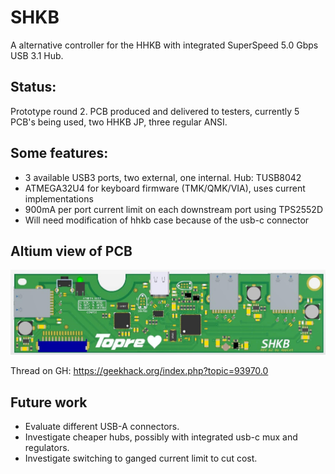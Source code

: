 # SHKB
A alternative controller for the HHKB with integrated SuperSpeed 5.0 Gbps USB 3.1 Hub.

## Status:
Prototype round 2. PCB produced and delivered to testers, currently 5 PCB's being used, two HHKB JP, three regular ANSI.

## Some features:
- 3 available USB3 ports, two external, one internal. Hub: TUSB8042
- ATMEGA32U4 for keyboard firmware (TMK/QMK/VIA), uses current implementations
- 900mA per port current limit on each downstream port using TPS2552D
- Will need modification of hhkb case because of the usb-c connector

## Altium view of PCB
![alt text](./readme-images/altium-3d.jpg "Altium 3D")

Thread on GH: https://geekhack.org/index.php?topic=93970.0

## Future work
- Evaluate different USB-A connectors.
- Investigate cheaper hubs, possibly with integrated usb-c mux and regulators.
- Investigate switching to ganged current limit to cut cost.
